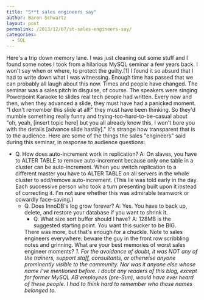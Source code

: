 ```yaml
---
title: "S**t sales engineers say"
author: Baron Schwartz
layout: post
permalink: /2013/12/07/st-sales-engineers-say/
categories:
  - SQL
---
```

Here's a trip down memory lane. I was just cleaning out some stuff and I found some notes I took from a hilarious MySQL seminar a few years back. I won't say when or where, to protect the guilty.[1] 
I found it so absurd that I had to write down what I was witnessing. Enough time has passed that we can probably all laugh about this now. Times and people have changed. 
The seminar was a sales pitch in disguise, of course. The speakers were singing Powerpoint Karaoke to slides real tech people had written. Every now and then, when they advanced a slide, they must have had a panicked moment. "I don't remember this slide at all!" they must have been thinking. So they'd mumble something really funny and trying-too-hard-to-be-casual about "oh, yeah, [insert topic here] but you all already know this, I won't bore you with the details [advance slide hastily]." It's strange how transparent that is to the audience. 
Here are some of the things the sales "engineers" said during this seminar, in response to audience questions: 
*   Q. How does auto-increment work in replication? A: On slaves, you have to ALTER TABLE to remove auto-increment because only one table in a cluster can be auto-increment. When you switch replication to a different master you have to ALTER TABLE on all servers in the whole cluster to add/remove auto-increment. (This lie was told early in the day. Each successive person who took a turn presenting built upon it instead of correcting it. I'm not sure whether this was admirable teamwork or cowardly face-saving.) 
    *   Q. Does InnoDB's log grow forever? A: Yes. You have to back up, delete, and restore your database if you want to shrink it. 
        *   Q. What size sort buffer should I have? A: 128MB is the suggested starting point. You want this sucker to be BIG. </ul> 
            There was more, but that's enough for a chuckle. Note to sales engineers everywhere: beware the guy in the front row scribbling notes and grinning. 
            What are your best memories of worst sales engineer moments? 
            *1. For the avoidance of doubt, it was NOT any of the trainers, support staff, consultants, or otherwise anyone prominently visible to the community. Nor was it anyone else whose name I've mentioned before. I doubt any readers of this blog, except for former MySQL AB employees (pre-Sun), would have ever heard of these people. I had to think hard to remember who those names belonged to.*
